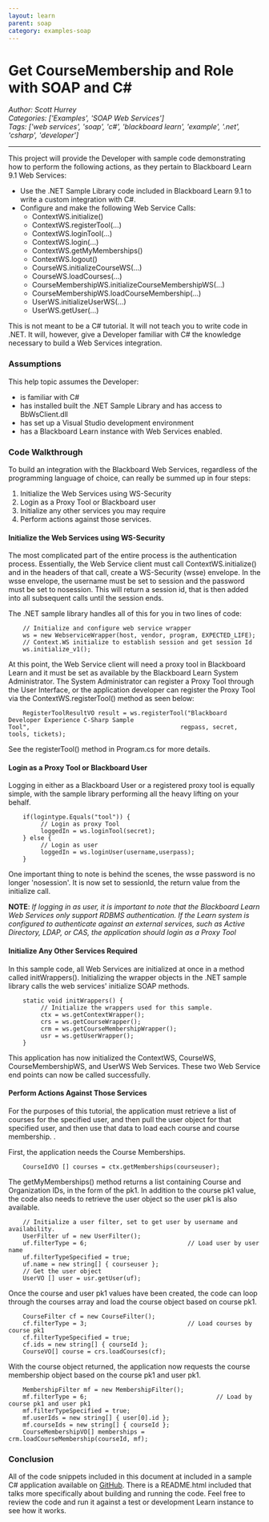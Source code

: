 ```yaml
---
layout: learn
parent: soap
category: examples-soap
---
```

# Get CourseMembership and Role with SOAP and C#
*Author: Scott Hurrey*  
*Categories: ['Examples', 'SOAP Web Services']*  
*Tags: ['web services', 'soap', 'c#', 'blackboard learn', 'example', '.net', 'csharp', 'developer']*  
<hr />
This project will provide the Developer with sample code demonstrating how to
perform the following actions, as they pertain to Blackboard Learn 9.1 Web
Services:

  * Use the .NET Sample Library code included in Blackboard Learn 9.1 to write a custom integration with C#.
  * Configure and make the following Web Service Calls:
    * ContextWS.initialize()
    * ContextWS.registerTool(...)
    * ContextWS.loginTool(...)
    * ContextWS.login(...)
    * ContextWS.getMyMemberships()
    * ContextWS.logout()
    * CourseWS.initializeCourseWS(...)
    * CourseWS.loadCourses(...)
    * CourseMembershipWS.initializeCourseMembershipWS(...)
    * CourseMembershipWS.loadCourseMembership(...)
    * UserWS.initializeUserWS(...)
    * UserWS.getUser(...)

This is not meant to be a C# tutorial. It will not teach you to write code in
.NET. It will, however, give a Developer familiar with C# the knowledge
necessary to build a Web Services integration.

### Assumptions

This help topic assumes the Developer:

  * is familiar with C#
  * has installed built the .NET Sample Library and has access to BbWsClient.dll
  * has set up a Visual Studio development environment
  * has a Blackboard Learn instance with Web Services enabled.

### Code Walkthrough

To build an integration with the Blackboard Web Services, regardless of the
programming language of choice, can really be summed up in four steps:

  1. Initialize the Web Services using WS-Security
  2. Login as a Proxy Tool or Blackboard user
  3. Initialize any other services you may require
  4. Perform actions against those services.

#### Initialize the Web Services using WS-Security

The most complicated part of the entire process is the authentication process.
Essentially, the Web Service client must call ContextWS.initialize() and in
the headers of that call, create a WS-Security (wsse) envelope. In the wsse
envelope, the username must be set to session and the password must be set to
nosession. This will return a session id, that is then added into all
subsequent calls until the session ends.

The .NET sample library handles all of this for you in two lines of code:
```
    // Initialize and configure web service wrapper   
    ws = new WebserviceWrapper(host, vendor, program, EXPECTED_LIFE);    
    // Context.WS initialize to establish session and get session Id   
    ws.initialize_v1();
```

At this point, the Web Service client will need a proxy tool in Blackboard
Learn and it must be set as available by the Blackboard Learn System
Administrator. The System Administrator can register a Proxy Tool through the
User Interface, or the application developer can register the Proxy Tool via
the ContextWS.registerTool() method as seen below:
```
    RegisterToolResultVO result = ws.registerTool("Blackboard Developer Experience C-Sharp Sample Tool",                                          regpass, secret, tools, tickets);
```

See the registerTool() method in Program.cs for more details.

#### Login as a Proxy Tool or Blackboard User

Logging in either as a Blackboard User or a registered proxy tool is equally
simple, with the sample library performing all the heavy lifting on your
behalf.
```
    if(logintype.Equals("tool")) {  
         // Login as proxy Tool  
         loggedIn = ws.loginTool(secret);  
    } else {  
         // Login as user  
         loggedIn = ws.loginUser(username,userpass);   
    }
```

One important thing to note is behind the scenes, the wsse password is no
longer 'nosession'. It is now set to sessionId, the return value from the
initialize call.

**NOTE**: _If logging in as user, it is important to note that the Blackboard Learn Web Services only support RDBMS authentication. If the Learn system is configured to authenticate against an external services, such as Active Directory, LDAP, or CAS, the application should login as a Proxy Tool_

#### Initialize Any Other Services Required

In this sample code, all Web Services are initialized at once in a method
called initWrappers(). Initializing the wrapper objects in the .NET sample
library calls the web services' initialize SOAP methods.
```
    static void initWrappers() {  
         // Initialize the wrappers used for this sample.  
         ctx = ws.getContextWrapper();  
         crs = ws.getCourseWrapper();  
         crm = ws.getCourseMembershipWrapper();  
         usr = ws.getUserWrapper();  
    }
```

This application has now initialized the ContextWS, CourseWS,
CourseMembershipWS, and UserWS Web Services. These two Web Service end points
can now be called successfully.

#### Perform Actions Against Those Services

For the purposes of this tutorial, the application must retrieve a list of
courses for the specified user, and then pull the user object for that
specified user, and then use that data to load each course and course
membership. .

First, the application needs the Course Memberships.
```
    CourseIdVO [] courses = ctx.getMemberships(courseuser);
```

The getMyMemberships() method returns a list containing Course and
Organization IDs, in the form of the pk1. In addition to the course pk1 value,
the code also needs to retrieve the user object so the user pk1 is also
available.
```
    // Initialize a user filter, set to get user by username and availability.  
    UserFilter uf = new UserFilter();  
    uf.filterType = 6;                            // Load user by user name  
    uf.filterTypeSpecified = true;  
    uf.name = new string[] { courseuser };  
    // Get the user object   
    UserVO [] user = usr.getUser(uf);
```

Once the course and user pk1 values have been created, the code can loop
through the courses array and load the course object based on course pk1.
```
    CourseFilter cf = new CourseFilter();  
    cf.filterType = 3;                            // Load courses by course pk1   
    cf.filterTypeSpecified = true;   
    cf.ids = new string[] { courseId };    
    CourseVO[] course = crs.loadCourses(cf);
```

With the course object returned, the application now requests the course
membership object based on the course pk1 and user pk1.
```
    MembershipFilter mf = new MembershipFilter();    
    mf.filterType = 6;                                    // Load by course pk1 and user pk1   
    mf.filterTypeSpecified = true;   
    mf.userIds = new string[] { user[0].id };   
    mf.courseIds = new string[] { courseId };    
    CourseMembershipVO[] memberships = crm.loadCourseMembership(courseId, mf);
```

### Conclusion

All of the code snippets included in this document at included in a sample C#
application available on [GitHub](https://github.com/blackboard/BBDN-CSharp-WS-Sample).
There is a README.html included that talks more specifically about building and
running the code. Feel free to review the code and run it against a test or
development Learn instance to see how it works.

